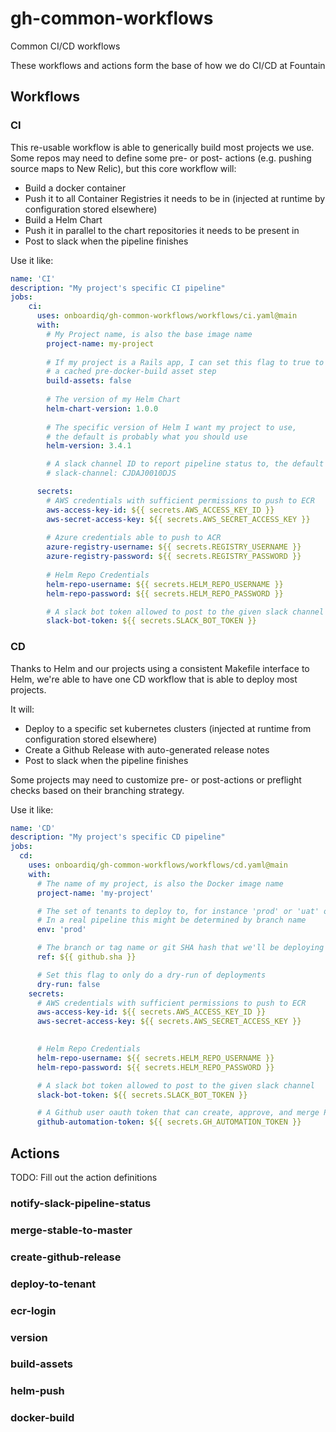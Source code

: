 # gh-common-workflows
Common CI/CD workflows


These workflows and actions form the base of how we do CI/CD at Fountain

## Workflows

### CI

This re-usable workflow is able to generically build most projects we use. Some repos may need to define some pre- or post- actions (e.g. pushing source maps to New Relic), but this core workflow will:

* Build a docker container
* Push it to all Container Registries it needs to be in (injected at runtime by configuration stored elsewhere)
* Build a Helm Chart
* Push it in parallel to the chart repositories it needs to be present in
* Post to slack when the pipeline finishes

Use it like:

```yaml
name: 'CI'
description: "My project's specific CI pipeline"
jobs:
    ci:
      uses: onboardiq/gh-common-workflows/workflows/ci.yaml@main
      with:
        # My Project name, is also the base image name
        project-name: my-project
  
        # If my project is a Rails app, I can set this flag to true to get
        # a cached pre-docker-build asset step
        build-assets: false
  
        # The version of my Helm Chart
        helm-chart-version: 1.0.0
  
        # The specific version of Helm I want my project to use,
        # the default is probably what you should use
        helm-version: 3.4.1

        # A slack channel ID to report pipeline status to, the default is #cicd-github-action
        # slack-channel: CJDAJ0010DJS

      secrets:
        # AWS credentials with sufficient permissions to push to ECR
        aws-access-key-id: ${{ secrets.AWS_ACCESS_KEY_ID }}
        aws-secret-access-key: ${{ secrets.AWS_SECRET_ACCESS_KEY }}
  
        # Azure credentials able to push to ACR
        azure-registry-username: ${{ secrets.REGISTRY_USERNAME }}
        azure-registry-password: ${{ secrets.REGISTRY_PASSWORD }}
  
        # Helm Repo Credentials
        helm-repo-username: ${{ secrets.HELM_REPO_USERNAME }}
        helm-repo-password: ${{ secrets.HELM_REPO_PASSWORD }}

        # A slack bot token allowed to post to the given slack channel
        slack-bot-token: ${{ secrets.SLACK_BOT_TOKEN }}
```

### CD

Thanks to Helm and our projects using a consistent Makefile interface to Helm, we're able to have one CD workflow that is able to deploy most projects.

It will:

* Deploy to a specific set kubernetes clusters (injected at runtime from configuration stored elsewhere)
* Create a Github Release with auto-generated release notes
* Post to slack when the pipeline finishes

Some projects may need to customize pre- or post-actions or preflight checks based on their branching strategy.

Use it like:

```yaml
name: 'CD'
description: "My project's specific CD pipeline"
jobs:
  cd:
    uses: onboardiq/gh-common-workflows/workflows/cd.yaml@main
    with:
      # The name of my project, is also the Docker image name
      project-name: 'my-project'

      # The set of tenants to deploy to, for instance 'prod' or 'uat' or 'dev'.
      # In a real pipeline this might be determined by branch name
      env: 'prod'

      # The branch or tag name or git SHA hash that we'll be deploying
      ref: ${{ github.sha }}

      # Set this flag to only do a dry-run of deployments
      dry-run: false
    secrets:
      # AWS credentials with sufficient permissions to push to ECR
      aws-access-key-id: ${{ secrets.AWS_ACCESS_KEY_ID }}
      aws-secret-access-key: ${{ secrets.AWS_SECRET_ACCESS_KEY }}
  

      # Helm Repo Credentials
      helm-repo-username: ${{ secrets.HELM_REPO_USERNAME }}
      helm-repo-password: ${{ secrets.HELM_REPO_PASSWORD }}

      # A slack bot token allowed to post to the given slack channel
      slack-bot-token: ${{ secrets.SLACK_BOT_TOKEN }}

      # A Github user oauth token that can create, approve, and merge PRs
      github-automation-token: ${{ secrets.GH_AUTOMATION_TOKEN }}
```

## Actions

TODO: Fill out the action definitions

### notify-slack-pipeline-status
### merge-stable-to-master
### create-github-release
### deploy-to-tenant
### ecr-login
### version
### build-assets
### helm-push
### docker-build
